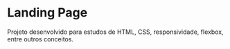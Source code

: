 # Landing Page

Projeto desenvolvido para estudos de HTML, CSS, responsividade, flexbox, entre outros conceitos.
